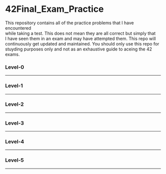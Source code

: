 # 42Final_Exam_Practice  
This repository contains all of the practice problems that I have encountered  
while taking a test.  This does not mean they are all correct but simply that  
I have seen them in an exam and may have attempted them.  This repo will  
continuously get updated and maintained.  You should only use this repo for  
stuyding purposes only and not as an exhaustive guide to aceing the 42 exams.  

### Level-0
----------------------------------------------------------------------------  
### Level-1
----------------------------------------------------------------------------  
### Level-2
----------------------------------------------------------------------------  
### Level-3
----------------------------------------------------------------------------  
### Level-4
----------------------------------------------------------------------------  
### Level-5
----------------------------------------------------------------------------  

